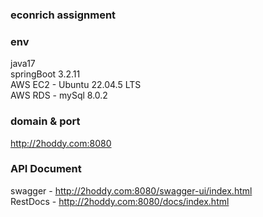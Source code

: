 ### econrich assignment

### env   
java17     
springBoot 3.2.11    
AWS EC2 - Ubuntu 22.04.5 LTS    
AWS RDS - mySql 8.0.2   

### domain & port
http://2hoddy.com:8080

### API Document
swagger - http://2hoddy.com:8080/swagger-ui/index.html       
RestDocs - http://2hoddy.com:8080/docs/index.html
